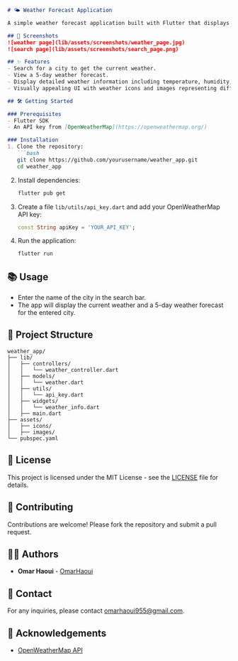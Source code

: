 ```markdown
# 🌤️ Weather Forecast Application

A simple weather forecast application built with Flutter that displays the current weather and a 5-day weather forecast for a selected city. This app fetches data from the OpenWeatherMap API.

## 📸 Screenshots
![weather page](lib/assets/screenshots/weather_page.jpg)
![search page](lib/assets/screenshots/search_page.png)

## ✨ Features
- Search for a city to get the current weather.
- View a 5-day weather forecast.
- Display detailed weather information including temperature, humidity, and weather descriptions.
- Visually appealing UI with weather icons and images representing different weather conditions.

## 🛠️ Getting Started

### Prerequisites
- Flutter SDK
- An API key from [OpenWeatherMap](https://openweathermap.org/)

### Installation
1. Clone the repository:
   ```bash
   git clone https://github.com/yourusername/weather_app.git
   cd weather_app
   ```

2. Install dependencies:
   ```bash
   flutter pub get
   ```

3. Create a file `lib/utils/api_key.dart` and add your OpenWeatherMap API key:
   ```dart
   const String apiKey = 'YOUR_API_KEY';
   ```

4. Run the application:
   ```bash
   flutter run
   ```

## 📚 Usage
- Enter the name of the city in the search bar.
- The app will display the current weather and a 5-day weather forecast for the entered city.

## 📁 Project Structure
```
weather_app/
├── lib/
│   ├── controllers/
│   │   └── weather_controller.dart
│   ├── models/
│   │   └── weather.dart
│   ├── utils/
│   │   └── api_key.dart
│   ├── widgets/
│   │   └── weather_info.dart
│   ├── main.dart
├── assets/
│   ├── icons/
│   ├── images/
└── pubspec.yaml
```

## 📄 License
This project is licensed under the MIT License - see the [LICENSE](LICENSE) file for details.

## 🤝 Contributing
Contributions are welcome! Please fork the repository and submit a pull request.

## 🧑‍💻 Authors
- **Omar Haoui** - [OmarHaoui](https://github.com/OmarHaoui)

## 📧 Contact
For any inquiries, please contact [omarhaoui955@gmail.com](mailto:omarhaoui955@gmail.com).

## 🙏 Acknowledgements
- [OpenWeatherMap API](https://openweathermap.org/)

```

